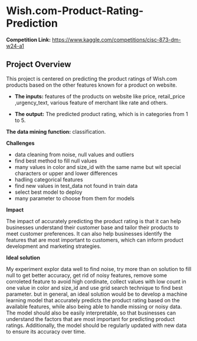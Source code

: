 # Wish.com-Product-Rating-Prediction

**Competition Link:** https://www.kaggle.com/competitions/cisc-873-dm-w24-a1

## **Project Overview**

This project is centered on predicting the product ratings of Wish.com products based on the other features known for a product on website.

* **The inputs:**  features of the products on website like price, retail_price ,urgency_text, various feature of merchant like rate and others.

* **The output:** The predicted product rating, which is in categories from 1 to 5.

**The data mining function:** classification.

**Challenges**
* data cleaning from noise, null values and outliers
* find best method to fill null values
* many values in color and size_id with the same name but wit special characters or upper and lower differences
* hadling categorical features
* find new values in test_data not found in train data
* select best model to deploy
* many parameter to choose from them for models


**Impact**

The impact of accurately predicting the product rating is that it can help businesses understand their customer base and tailor their products to meet customer preferences. It can also help businesses identify the features that are most important to customers, which can inform product development and marketing strategies.


**Ideal solution**

My experiment explor data well to find noise, try more than on solution to fill null to get better accuracy, get rid of noisy features, remove some corroleted feature to avoid high cordinate, collect values with low count in one value in color and size_id and use grid search technique to find best parameter.
but in general, an ideal solution would be to develop a machine learning model that accurately predicts the product rating based on the available features, while also being able to handle missing or noisy data. The model should also be easily interpretable, so that businesses can understand the factors that are most important for predicting product ratings. Additionally, the model should be regularly updated with new data to ensure its accuracy over time.
